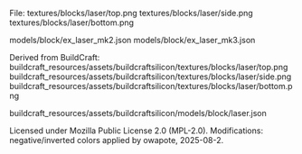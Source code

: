 File: 
textures/blocks/laser/top.png
textures/blocks/laser/side.png
textures/blocks/laser/bottom.png

models/block/ex_laser_mk2.json
models/block/ex_laser_mk3.json

Derived from BuildCraft:
buildcraft_resources/assets/buildcraftsilicon/textures/blocks/laser/top.png
buildcraft_resources/assets/buildcraftsilicon/textures/blocks/laser/side.png
buildcraft_resources/assets/buildcraftsilicon/textures/blocks/laser/bottom.png

buildcraft_resources/assets/buildcraftsilicon/models/block/laser.json



Licensed under Mozilla Public License 2.0 (MPL-2.0).
Modifications: negative/inverted colors applied by owapote, 2025-08-2.
